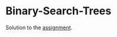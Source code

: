 # Binary-Search-Trees
Solution to the [assignment](https://www.theodinproject.com/lessons/javascript-binary-search-trees).
